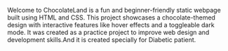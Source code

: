 Welcome to ChocolateLand is a fun and beginner-friendly static webpage built using HTML and CSS. This project showcases a chocolate-themed design with interactive features like hover effects and a toggleable dark mode. It was created as a practice project to improve web design and development skills.And it is created specially for Diabetic patient.
